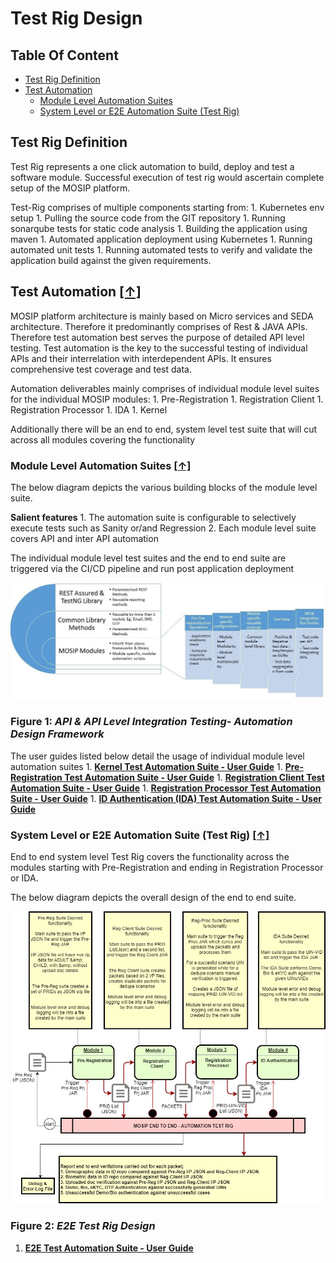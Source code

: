 # Test Rig Design

## Table Of Content

* [Test Rig Definition](test-rig-design.md#test-rig-definition)
* [Test Automation](test-rig-design.md#test-automation-)
  * [Module Level Automation Suites](test-rig-design.md#module-level-automation-suites-)
  * [System Level or E2E Automation Suite \(Test Rig\)](test-rig-design.md#system-level-or-e2e-automation-suite-test-rig-)

## Test Rig Definition

Test Rig represents a one click automation to build, deploy and test a software module. Successful execution of test rig would ascertain complete setup of the MOSIP platform.

Test-Rig comprises of multiple components starting from: 1. Kubernetes env setup 1. Pulling the source code from the GIT repository 1. Running sonarqube tests for static code analysis 1. Building the application using maven 1. Automated application deployment using Kubernetes 1. Running automated unit tests 1. Running automated tests to verify and validate the application build against the given requirements.

## Test Automation [**\[↑\]**](test-rig-design.md#table-of-content)

MOSIP platform architecture is mainly based on Micro services and SEDA architecture. Therefore it predominantly comprises of Rest & JAVA APIs. Therefore test automation best serves the purpose of detailed API level testing. Test automation is the key to the successful testing of individual APIs and their interrelation with interdependent APIs. It ensures comprehensive test coverage and test data.

Automation deliverables mainly comprises of individual module level suites for the individual MOSIP modules: 1. Pre-Registration 1. Registration Client 1. Registration Processor 1. IDA 1. Kernel

Additionally there will be an end to end, system level test suite that will cut across all modules covering the functionality

### Module Level Automation Suites [**\[↑\]**](test-rig-design.md#table-of-content)

The below diagram depicts the various building blocks of the module level suite.

**Salient features** 1. The automation suite is configurable to selectively execute tests such as Sanity or/and Regression 2. Each module level suite covers API and inter API automation

The individual module level test suites and the end to end suite are triggered via the CI/CD pipeline and run post application deployment

![Automation Design Framework](../../.gitbook/assets/AutomationDesignFrameworks.jpg)

### **Figure 1:** _**API & API Level Integration Testing- Automation Design Framework**_

The user guides listed below detail the usage of individual module level automation suites 1. [**Kernel Test Automation Suite - User Guide**](https://github.com/nayakrounak/documentation/tree/4f2723f5f3c02a9b74329ac70a3d7bf39914858e/docs/Tester-Documentation/README.md#1-kernel-test-automation-suite---user-guide) 1. [**Pre-Registration Test Automation Suite - User Guide**](https://github.com/nayakrounak/documentation/tree/4f2723f5f3c02a9b74329ac70a3d7bf39914858e/docs/Tester-Documentation/README.md#2-pre-registration-test-automation-suite---user-guide) 1. [**Registration Client Test Automation Suite - User Guide**](test-rig-design.md#3-registration-client-test-automation-suite---user-guide) 1. [**Registration Processor Test Automation Suite - User Guide**](https://github.com/nayakrounak/documentation/tree/4f2723f5f3c02a9b74329ac70a3d7bf39914858e/docs/Tester-Documentation/README.md#4-registration-processor-test-automation-suite---user-guide) 1. [**ID Authentication \(IDA\) Test Automation Suite - User Guide**](https://github.com/nayakrounak/documentation/tree/4f2723f5f3c02a9b74329ac70a3d7bf39914858e/docs/Tester-Documentation/README.md#5-id-authentication-ida-test-automation-suite---user-guide)

### System Level or E2E Automation Suite \(Test Rig\) [**\[↑\]**](test-rig-design.md#table-of-content)

End to end system level Test Rig covers the functionality across the modules starting with Pre-Registration and ending in Registration Processor or IDA.

The below diagram depicts the overall design of the end to end suite.

![Test Rig Design](../../.gitbook/assets/E2ETestRigDesign.drawio.jpg)

### **Figure 2:** _**E2E Test Rig Design**_

1. [**E2E Test Automation Suite - User Guide**](https://github.com/nayakrounak/documentation/tree/4f2723f5f3c02a9b74329ac70a3d7bf39914858e/docs/Tester-Documentation/README.md#6-e2e-test-automation-suite---user-guide)

